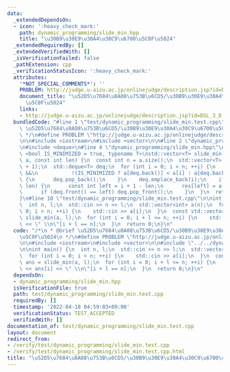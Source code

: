 ```yaml
---
data:
  _extendedDependsOn:
  - icon: ':heavy_check_mark:'
    path: dynamic_programming/slide_min.hpp
    title: "\u30B9\u30E9\u30A4\u30C9\u6700\u5C0F\u5024"
  _extendedRequiredBy: []
  _extendedVerifiedWith: []
  _isVerificationFailed: false
  _pathExtension: cpp
  _verificationStatusIcon: ':heavy_check_mark:'
  attributes:
    '*NOT_SPECIAL_COMMENTS*': ''
    PROBLEM: http://judge.u-aizu.ac.jp/onlinejudge/description.jsp?id=DSL_3_D
    document_title: "\u52D5\u7684\u8A08\u753B\u6CD5/\u30B9\u30E9\u30A4\u30C9\u6700\
      \u5C0F\u5024"
    links:
    - http://judge.u-aizu.ac.jp/onlinejudge/description.jsp?id=DSL_3_D
  bundledCode: "#line 1 \"test/dynamic_programming/slide_min.test.cpp\"\n/*\n * @brief\
    \ \u52D5\u7684\u8A08\u753B\u6CD5/\u30B9\u30E9\u30A4\u30C9\u6700\u5C0F\u5024\n\
    \ */\n#define PROBLEM \"http://judge.u-aizu.ac.jp/onlinejudge/description.jsp?id=DSL_3_D\"\
    \n\n#include <iostream>\n#include <vector>\n\n#line 2 \"dynamic_programming/slide_min.hpp\"\
    \n#include <deque>\n#line 4 \"dynamic_programming/slide_min.hpp\"\n\ntemplate\
    \ <bool IS_MINIMIZED = true, typename T>\nstd::vector<T> slide_min(const std::vector<T>&\
    \ a, const int len) {\n  const int n = a.size();\n  std::vector<T> res(n - len\
    \ + 1);\n  std::deque<T> deq;\n  for (int i = 0; i < n; ++i) {\n    while (!deq.empty()\
    \ &&\n           !(IS_MINIMIZED ? a[deq.back()] < a[i] : a[deq.back()] > a[i]))\
    \ {\n      deq.pop_back();\n    }\n    deq.emplace_back(i);\n    if (i + 1 >=\
    \ len) {\n      const int left = i + 1 - len;\n      res[left] = a[deq.front()];\n\
    \      if (deq.front() == left) deq.pop_front();\n    }\n  }\n  return res;\n\
    }\n#line 10 \"test/dynamic_programming/slide_min.test.cpp\"\n\nint main() {\n\
    \  int n, l;\n  std::cin >> n >> l;\n  std::vector<int> a(n);\n  for (int i =\
    \ 0; i < n; ++i) {\n    std::cin >> a[i];\n  }\n  const std::vector<int> ans =\
    \ slide_min(a, l);\n  for (int i = 0; i + l <= n; ++i) {\n    std::cout << ans[i]\
    \ << \" \\n\"[i + l == n];\n  }\n  return 0;\n}\n"
  code: "/*\n * @brief \u52D5\u7684\u8A08\u753B\u6CD5/\u30B9\u30E9\u30A4\u30C9\u6700\
    \u5C0F\u5024\n */\n#define PROBLEM \"http://judge.u-aizu.ac.jp/onlinejudge/description.jsp?id=DSL_3_D\"\
    \n\n#include <iostream>\n#include <vector>\n\n#include \"../../dynamic_programming/slide_min.hpp\"\
    \n\nint main() {\n  int n, l;\n  std::cin >> n >> l;\n  std::vector<int> a(n);\n\
    \  for (int i = 0; i < n; ++i) {\n    std::cin >> a[i];\n  }\n  const std::vector<int>\
    \ ans = slide_min(a, l);\n  for (int i = 0; i + l <= n; ++i) {\n    std::cout\
    \ << ans[i] << \" \\n\"[i + l == n];\n  }\n  return 0;\n}\n"
  dependsOn:
  - dynamic_programming/slide_min.hpp
  isVerificationFile: true
  path: test/dynamic_programming/slide_min.test.cpp
  requiredBy: []
  timestamp: '2022-04-18 04:59:03+09:00'
  verificationStatus: TEST_ACCEPTED
  verifiedWith: []
documentation_of: test/dynamic_programming/slide_min.test.cpp
layout: document
redirect_from:
- /verify/test/dynamic_programming/slide_min.test.cpp
- /verify/test/dynamic_programming/slide_min.test.cpp.html
title: "\u52D5\u7684\u8A08\u753B\u6CD5/\u30B9\u30E9\u30A4\u30C9\u6700\u5C0F\u5024"
---
```

